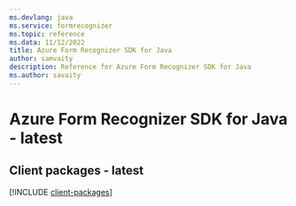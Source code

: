 ```yaml
---
ms.devlang: java
ms.service: formrecognizer
ms.topic: reference
ms.data: 11/12/2022
title: Azure Form Recognizer SDK for Java
author: samvaity
description: Reference for Azure Form Recognizer SDK for Java
ms.author: savaity
---
```

# Azure Form Recognizer SDK for Java - latest

## Client packages - latest
[!INCLUDE [client-packages](form-recognizer-client-index.md)]